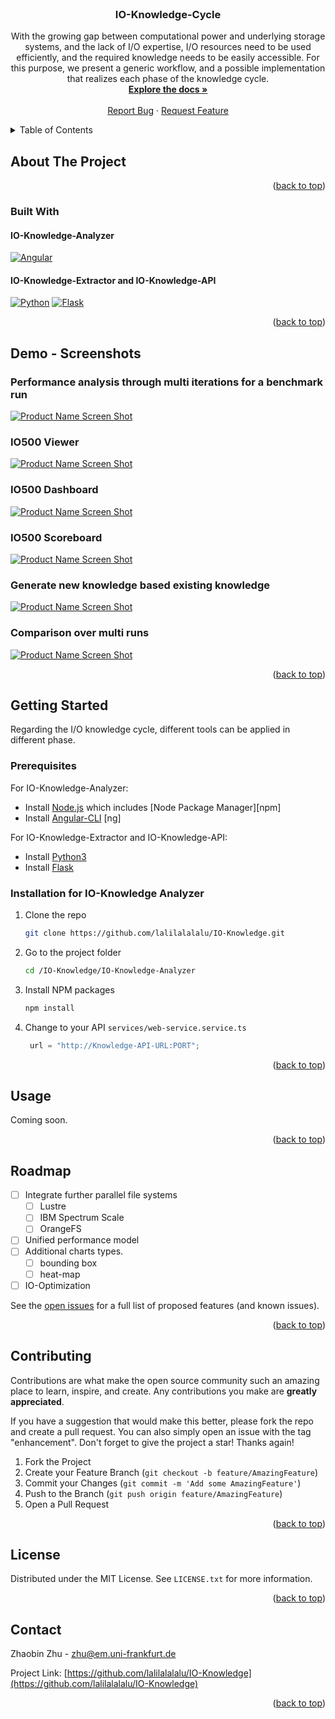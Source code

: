 <div id="top"></div>
<br />
<!--
<div align="center">
  <a href="https://github.com/lalilalalalu/IO-Knowledge.git">
    <img src="images/logo.png" alt="Logo" width="80" height="80">
  </a>
-->
<h3 align="center">IO-Knowledge-Cycle</h3>

  <p align="center">
    With the growing gap between computational power and underlying storage systems, and the lack of I/O expertise, I/O resources need to be used efficiently, and the required knowledge needs to be easily accessible. For this purpose, we present a generic workflow, and a possible implementation that realizes each phase of the knowledge cycle.
    <br />
    <a href="https://github.com/lalilalalalu/IO-Knowledge"><strong>Explore the docs »</strong></a>
    <br />
    <br />
    <a href="https://github.com/lalilalalalu/IO-Knowledge/issues">Report Bug</a>
    ·
    <a href="https://github.com/lalilalalalu/IO-Knowledge/issues">Request Feature</a>
  </p>
</div>



<!-- TABLE OF CONTENTS -->
<details>
  <summary>Table of Contents</summary>
  <ol>
    <li>
      <a href="#about-the-project">About The Project</a>
      <ul>
        <li><a href="#built-with">Built With</a></li>
      </ul>
    </li>
    <li>
      <a href="#getting-started">Getting Started</a>
      <ul>
        <li><a href="#prerequisites">Prerequisites</a></li>
        <li><a href="#installation">Installation</a></li>
      </ul>
    </li>
    <li><a href="#usage">Usage</a></li>
    <li><a href="#roadmap">Roadmap</a></li>
    <li><a href="#contributing">Contributing</a></li>
    <li><a href="#license">License</a></li>
    <li><a href="#contact">Contact</a></li>
  </ol>
</details>



<!-- ABOUT THE PROJECT -->
## About The Project

<p align="right">(<a href="#top">back to top</a>)</p>


### Built With
#### IO-Knowledge-Analyzer
[![Angular][Angular.io]][Angular-url]
#### IO-Knowledge-Extractor and IO-Knowledge-API
[![Python][Python3]](https://www.python.org/) [![Flask][flask]](https://www.python.org/)


<p align="right">(<a href="#top">back to top</a>)</p>


## Demo - Screenshots
### Performance analysis through multi iterations for a benchmark run
[![Product Name Screen Shot][io500_anomaly]](https://example.com)
### IO500 Viewer
[![Product Name Screen Shot][io500Testcases]](https://example.com) 
### IO500 Dashboard
[![Product Name Screen Shot][io500Charts]](https://example.com)
### IO500 Scoreboard
[![Product Name Screen Shot][io500Score]](https://example.com)
### Generate new knowledge based existing knowledge
[![Product Name Screen Shot][generateKownledge]](https://example.com)
### Comparison over multi runs
[![Product Name Screen Shot][multiComp2]](https://example.com)


<p align="right">(<a href="#top">back to top</a>)</p>

<!-- GETTING STARTED -->
## Getting Started

Regarding the I/O knowledge cycle, different tools can be applied in different phase. 

### Prerequisites
For IO-Knowledge-Analyzer:
* Install [Node.js] which includes [Node Package Manager][npm]
* Install [Angular-CLI] [ng]

For IO-Knowledge-Extractor and IO-Knowledge-API:
* Install [Python3]
* Install [Flask]


### Installation for IO-Knowledge Analyzer

1. Clone the repo
   ```sh
   git clone https://github.com/lalilalalalu/IO-Knowledge.git
   ```
2. Go to the project folder
    ```sh
    cd /IO-Knowledge/IO-Knowledge-Analyzer
    ```
3. Install NPM packages
   ```sh
   npm install
   ```
4. Change to your API `services/web-service.service.ts`
   ```js
    url = "http://Knowledge-API-URL:PORT";
   ```

<p align="right">(<a href="#top">back to top</a>)</p>



<!-- USAGE EXAMPLES -->
## Usage

Coming soon.


<p align="right">(<a href="#top">back to top</a>)</p>



<!-- ROADMAP -->
## Roadmap

- [ ] Integrate further parallel file systems
    - [ ] Lustre
    - [ ] IBM Spectrum Scale
    - [ ] OrangeFS
- [ ] Unified performance model
- [ ] Additional charts types.
    - [ ] bounding box
    - [ ] heat-map 
- [ ] IO-Optimization    

See the [open issues](https://github.com/lalilalalalu/IO-Knowledge/issues) for a full list of proposed features (and known issues).

<p align="right">(<a href="#top">back to top</a>)</p>



<!-- CONTRIBUTING -->
## Contributing

Contributions are what make the open source community such an amazing place to learn, inspire, and create. Any contributions you make are **greatly appreciated**.

If you have a suggestion that would make this better, please fork the repo and create a pull request. You can also simply open an issue with the tag "enhancement".
Don't forget to give the project a star! Thanks again!

1. Fork the Project
2. Create your Feature Branch (`git checkout -b feature/AmazingFeature`)
3. Commit your Changes (`git commit -m 'Add some AmazingFeature'`)
4. Push to the Branch (`git push origin feature/AmazingFeature`)
5. Open a Pull Request

<p align="right">(<a href="#top">back to top</a>)</p>



<!-- LICENSE -->
## License

Distributed under the MIT License. See `LICENSE.txt` for more information.

<p align="right">(<a href="#top">back to top</a>)</p>



<!-- CONTACT -->
## Contact

Zhaobin Zhu - zhu@em.uni-frankfurt.de

Project Link: [https://github.com/lalilalalalu/IO-Knowledge](https://github.com/lalilalalalu/IO-Knowledge)

<p align="right">(<a href="#top">back to top</a>)</p>




<!-- MARKDOWN LINKS & IMAGES -->
<!-- https://www.markdownguide.org/basic-syntax/#reference-style-links -->
[node.js]: https://nodejs.org/
[contributors-shield]: https://img.shields.io/github/contributors/github_username/repo_name.svg?style=for-the-badge
[contributors-url]: https://github.com/github_username/repo_name/graphs/contributors
[forks-shield]: https://img.shields.io/github/forks/github_username/repo_name.svg?style=for-the-badge
[forks-url]: https://github.com/github_username/repo_name/network/members
[stars-shield]: https://img.shields.io/github/stars/github_username/repo_name.svg?style=for-the-badge
[stars-url]: https://github.com/github_username/repo_name/stargazers
[issues-shield]: https://img.shields.io/github/issues/github_username/repo_name.svg?style=for-the-badge
[issues-url]: https://github.com/github_username/repo_name/issues
[license-shield]: https://img.shields.io/github/license/github_username/repo_name.svg?style=for-the-badge
[license-url]: https://github.com/github_username/repo_name/blob/master/LICENSE.txt
[Angular.io]: https://img.shields.io/badge/Angular-DD0031?style=for-the-badge&logo=angular&logoColor=white
[Angular-url]: https://angular.io/
[Angular-CLI]: https://angular.io/cli
[cycle]: figures/iocycle.png
[io500_anomaly]: figures/anomaly.PNG
[generateKownledge]: figures/generateKownledge.PNG
[io500Charts]: figures/io500Charts.png
[multiComp2]: figures/multiComp2.PNG
[io500Testcases]: figures/io500Testcases.PNG
[io500Score]: figures/io500_score.png
[Python3]: https://img.shields.io/badge/Python3-563D7C?style=for-the-badge&logo=python&logoColor=white
[flask]: https://img.shields.io/badge/Flask-563D7C?style=for-the-badge&logo=flask&logoColor=white
